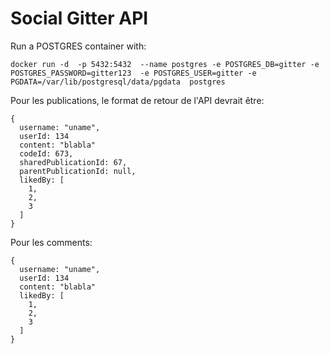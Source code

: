# Social Gitter API

Run a POSTGRES container with:

```
docker run -d  -p 5432:5432  --name postgres -e POSTGRES_DB=gitter -e POSTGRES_PASSWORD=gitter123  -e POSTGRES_USER=gitter -e PGDATA=/var/lib/postgresql/data/pgdata  postgres
```

Pour les publications, le format de retour de l'API devrait être:
```
{
  username: "uname",
  userId: 134
  content: "blabla"
  codeId: 673,
  sharedPublicationId: 67,
  parentPublicationId: null,
  likedBy: [
    1,
    2,
    3  
  ]
}
```
Pour les comments:
```
{
  username: "uname",
  userId: 134
  content: "blabla"
  likedBy: [
    1,
    2,
    3  
  ]
}
```